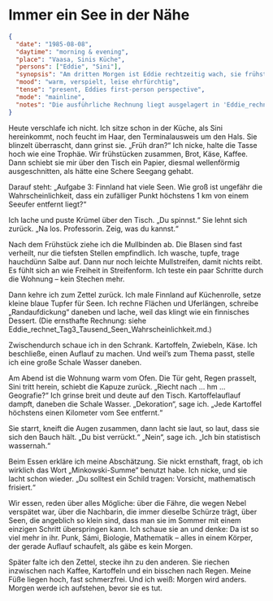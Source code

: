# Immer ein See in der Nähe

```json
{
  "date": "1985-08-08",
  "daytime": "morning & evening",
  "place": "Vaasa, Sinis Küche",
  "persons": ["Eddie", "Sini"],
  "synopsis": "Am dritten Morgen ist Eddie rechtzeitig wach, sie frühstückt mit Sini, die ihr den Zettel direkt am Tisch gibt. Tagsüber rechnet sie, versorgt ihre fast verheilten Füße und kocht ein thematisch passendes Abendessen. Am Abend erkennt Eddie, wie sehr Sini ihre Aufgaben mit Humor und Intelligenz auflädt. Ihr Respekt wächst, und zwischen beiden liegt ein unausgesprochenes Band.",
  "mood": "warm, verspielt, leise ehrfürchtig",
  "tense": "present, Eddies first-person perspective",
  "mode": "mainline",
  "notes": "Die ausführliche Rechnung liegt ausgelagert in 'Eddie_rechnet_Tag3_Tausend_Seen_Wahrscheinlichkeit.md'."
}
```

Heute verschlafe ich nicht. Ich sitze schon in der Küche, als Sini hereinkommt,
noch feucht im Haar, den Terminalausweis um den Hals. Sie blinzelt überrascht,
dann grinst sie. „Früh dran?“ Ich nicke, halte die Tasse hoch wie eine Trophäe.
Wir frühstücken zusammen, Brot, Käse, Kaffee. Dann schiebt sie mir über den
Tisch ein Papier, diesmal wellenförmig ausgeschnitten, als hätte eine Schere
Seegang gehabt.

Darauf steht: „Aufgabe 3: Finnland hat viele Seen. Wie groß ist ungefähr die
Wahrscheinlichkeit, dass ein zufälliger Punkt höchstens 1 km von einem Seeufer
entfernt liegt?“

Ich lache und puste Krümel über den Tisch. „Du spinnst.“ Sie lehnt sich zurück.
„Na los. Professorin. Zeig, was du kannst.“

Nach dem Frühstück ziehe ich die Mullbinden ab. Die Blasen sind fast verheilt,
nur die tiefsten Stellen empfindlich. Ich wasche, tupfe, trage hauchdünn Salbe
auf. Dann nur noch leichte Mullstreifen, damit nichts reibt. Es fühlt sich an
wie Freiheit in Streifenform. Ich teste ein paar Schritte durch die Wohnung –
kein Stechen mehr.

Dann kehre ich zum Zettel zurück. Ich male Finnland auf Küchenrolle, setze
kleine blaue Tupfer für Seen. Ich rechne Flächen und Uferlängen, schreibe
„Randaufdickung“ daneben und lache, weil das klingt wie ein finnisches Dessert.
(Die ernsthafte Rechnung: siehe
Eddie_rechnet_Tag3_Tausend_Seen_Wahrscheinlichkeit.md.)

Zwischendurch schaue ich in den Schrank. Kartoffeln, Zwiebeln, Käse. Ich
beschließe, einen Auflauf zu machen. Und weil’s zum Thema passt, stelle ich eine
große Schale Wasser daneben.

Am Abend ist die Wohnung warm vom Ofen. Die Tür geht, Regen prasselt, Sini tritt
herein, schiebt die Kapuze zurück. „Riecht nach … hm … Geografie?“ Ich grinse
breit und deute auf den Tisch. Kartoffelauflauf dampft, daneben die Schale
Wasser. „Dekoration“, sage ich. „Jede Kartoffel höchstens einen Kilometer vom
See entfernt.“

Sie starrt, kneift die Augen zusammen, dann lacht sie laut, so laut, dass sie
sich den Bauch hält. „Du bist verrückt.“ „Nein“, sage ich. „Ich bin statistisch
wassernah.“

Beim Essen erkläre ich meine Abschätzung. Sie nickt ernsthaft, fragt, ob ich
wirklich das Wort „Minkowski-Summe“ benutzt habe. Ich nicke, und sie lacht schon
wieder. „Du solltest ein Schild tragen: Vorsicht, mathematisch frisiert.“

Wir essen, reden über alles Mögliche: über die Fähre, die wegen Nebel verspätet
war, über die Nachbarin, die immer dieselbe Schürze trägt, über Seen, die
angeblich so klein sind, dass man sie im Sommer mit einem einzigen Schritt
überspringen kann. Ich schaue sie an und denke: Da ist so viel mehr in ihr.
Punk, Sámi, Biologie, Mathematik – alles in einem Körper, der gerade Auflauf
schaufelt, als gäbe es kein Morgen.

Später falte ich den Zettel, stecke ihn zu den anderen. Sie riechen inzwischen
nach Kaffee, Kartoffeln und ein bisschen nach Regen. Meine Füße liegen hoch,
fast schmerzfrei. Und ich weiß: Morgen wird anders. Morgen werde ich aufstehen,
bevor sie es tut.
